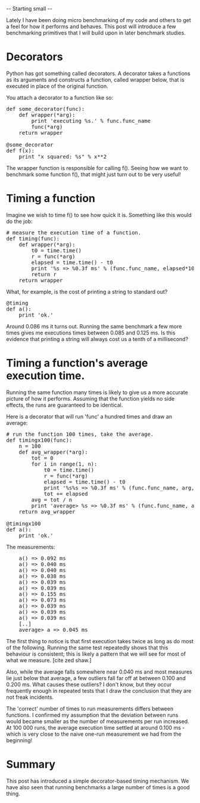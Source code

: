 -- Starting small --

Lately I have been doing micro benchmarking of my code and others to get a feel for how it performs and behaves. This post will introduce a few benchmarking primitives that I will build upon in later benchmark studies.


# Decorators

Python has got something called decorators. A decorator takes a functions as its
arguments and constructs a function, called wrapper below, that is executed in
place of the original function.

You attach a decorator to a function like so:

<pre>
def some_decorator(func):
	def wrapper(*arg):
		print 'executing %s.' % func.func_name
		func(*arg)
	return wrapper

@some_decorator
def f(x):
	print "x squared: %s" % x**2
</pre>

The wrapper function is responsible for calling f(). Seeing how we want to
benchmark some function f(), that might just turn out to be very useful!


# Timing a function

Imagine we wish to time f() to see how quick it is. Something like this would do
the job:

<pre>
# measure the execution time of a function.
def timing(func):
	def wrapper(*arg):
		t0 = time.time()
		r = func(*arg)
		elapsed = time.time() - t0
		print '%s => %0.3f ms' % (func.func_name, elapsed*1000.00)
		return r
	return wrapper
</pre>

What, for example, is the cost of printing a string to standard out?

<pre>
@timing
def a():
	print 'ok.'
</pre>	

Around 0.086 ms it turns out. Running the same benchmark a few more times gives
me executions times between 0.085 and 0.125 ms. Is this evidence that printing a
string will always cost us a tenth of a millisecond?

# Timing a function's average execution time.

Running the same function many times is likely to give us a more accurate
picture of how it performs. Assuming that the function yields no side effects,
the runs are guaranteed to be identical.

Here is a decorator that will run 'func' a hundred times and draw an average:

<pre>
# run the function 100 times, take the average.
def timingx100(func):
	n = 100
	def avg_wrapper(*arg):
		tot = 0
		for i in range(1, n):
			t0 = time.time()
			r = func(*arg)
			elapsed = time.time() - t0
			print '%s%s => %0.3f ms' % (func.func_name, arg, elapsed*1000.00)
			tot += elapsed
		avg = tot / n
		print 'average> %s => %0.3f ms' % (func.func_name, avg*1000.00)
	return avg_wrapper

@timingx100
def a():
	print 'ok.'
</pre>

The measurements:
<pre>
	a() => 0.092 ms
	a() => 0.040 ms
	a() => 0.040 ms
	a() => 0.038 ms
	a() => 0.039 ms
	a() => 0.039 ms
	a() => 0.155 ms
	a() => 0.073 ms
	a() => 0.039 ms
	a() => 0.039 ms
	a() => 0.039 ms
	[..]
	average> a => 0.045 ms
</pre>

The first thing to notice is that first execution takes twice as long as do most
of the following. Running the same test repeatedly shows that this behaviour is
consistent; this is likely a pattern that we will see for most of what we
measure. [cite zed shaw.]

Also, while the average falls somewhere near 0.040 ms and most measures lie just
below that average, a few outliers fall far off at between 0.100 and 0.200 ms.
What causes these outliers? I don't know, but they occur frequently enough in
repeated tests that I draw the conclusion that they are not freak incidents.

The 'correct' number of times to run measurements differs between functions. I
confirmed my assumption that the deviation between runs would became smaller as
the number of measurements per run increased. At 100 000 runs, the average
execution time settled at around 0.100 ms - which is very close to the naive
one-run measurement we had from the beginning!


# Summary

This post has introduced a simple decorator-based timing mechanism. We have also
seen that running benchmarks a large number of times is a good thing.
